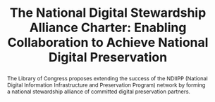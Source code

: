 ---
abstract: The Library of Congress proposes extending the success of the NDIIPP (National
  Digital Information Infrastructure and Preservation Program) network by forming
  a national stewardship alliance of committed digital preservation partners.
creators:
- Anderson, Martha
- Potter, Abigail
- Gallinger, Michelle
date: null
document_url: https://services.phaidra.univie.ac.at/api/object/o:294019/download
grand_parent: iPRES
institutions: []
keywords:
- san francisco
landing_page_url: https://phaidra.univie.ac.at/o:294019
language: eng
layout: publication
license: CC BY-SA 3.0 AT
notes_url: null
parent: iPRES 2009
publication_type: paper
size: 699877
slides_url: null
source_name: iPRES
stream_url: null
title: 'The National Digital Stewardship Alliance Charter: Enabling Collaboration
  to Achieve National Digital Preservation'
year: 2009
---